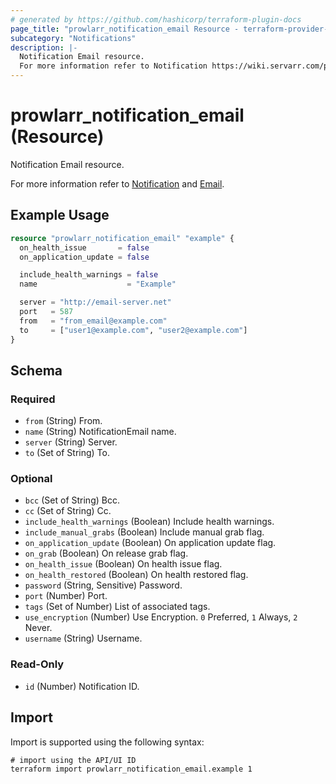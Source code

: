 ```yaml
---
# generated by https://github.com/hashicorp/terraform-plugin-docs
page_title: "prowlarr_notification_email Resource - terraform-provider-prowlarr"
subcategory: "Notifications"
description: |-
  Notification Email resource.
  For more information refer to Notification https://wiki.servarr.com/prowlarr/settings#connect and Email https://wiki.servarr.com/prowlarr/supported#email.
---
```


# prowlarr_notification_email (Resource)

<!-- subcategory:Notifications -->Notification Email resource.
For more information refer to [Notification](https://wiki.servarr.com/prowlarr/settings#connect) and [Email](https://wiki.servarr.com/prowlarr/supported#email).

## Example Usage

```terraform
resource "prowlarr_notification_email" "example" {
  on_health_issue       = false
  on_application_update = false

  include_health_warnings = false
  name                    = "Example"

  server = "http://email-server.net"
  port   = 587
  from   = "from_email@example.com"
  to     = ["user1@example.com", "user2@example.com"]
}
```

<!-- schema generated by tfplugindocs -->
## Schema

### Required

- `from` (String) From.
- `name` (String) NotificationEmail name.
- `server` (String) Server.
- `to` (Set of String) To.

### Optional

- `bcc` (Set of String) Bcc.
- `cc` (Set of String) Cc.
- `include_health_warnings` (Boolean) Include health warnings.
- `include_manual_grabs` (Boolean) Include manual grab flag.
- `on_application_update` (Boolean) On application update flag.
- `on_grab` (Boolean) On release grab flag.
- `on_health_issue` (Boolean) On health issue flag.
- `on_health_restored` (Boolean) On health restored flag.
- `password` (String, Sensitive) Password.
- `port` (Number) Port.
- `tags` (Set of Number) List of associated tags.
- `use_encryption` (Number) Use Encryption. `0` Preferred, `1` Always, `2` Never.
- `username` (String) Username.

### Read-Only

- `id` (Number) Notification ID.

## Import

Import is supported using the following syntax:

```shell
# import using the API/UI ID
terraform import prowlarr_notification_email.example 1
```
